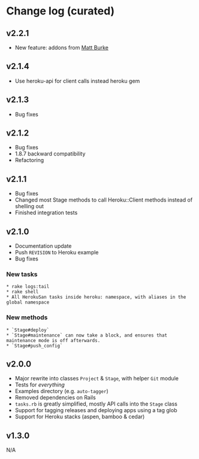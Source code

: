 # Change log (curated)

## v2.2.1

  * New feature: addons from [Matt Burke](https://github.com/spraints)

## v2.1.4

  * Use heroku-api for client calls instead heroku gem

## v2.1.3

  * Bug fixes

## v2.1.2

  * Bug fixes
  * 1.8.7 backward compatibility
  * Refactoring

## v2.1.1

  * Bug fixes
  * Changed most Stage methods to call Heroku::Client methods instead of shelling out
  * Finished integration tests

## v2.1.0

  * Documentation update
  * Push `REVISION` to Heroku example
  * Bug fixes

  ### New tasks

    * rake logs:tail
    * rake shell
    * All HerokuSan tasks inside heroku: namespace, with aliases in the global namespace

  ### New methods

    * `Stage#deploy`
    * `Stage#maintenance` can now take a block, and ensures that maintenance mode is off afterwards.
    * `Stage#push_config`
  
## v2.0.0

  * Major rewrite into classes `Project` & `Stage`, with helper `Git` module
  * Tests for _everything_
  * Examples directory (e.g. `auto-tagger`)
  * Removed dependencies on Rails
  * `tasks.rb` is greatly simplified, mostly API calls into the `Stage` class
  * Support for tagging releases and deploying apps using a tag glob
  * Support for Heroku stacks (aspen, bamboo & cedar)

## v1.3.0

N/A